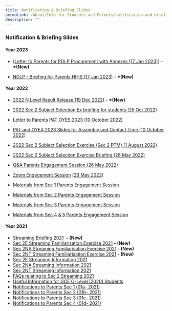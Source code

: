 ```yaml
---
title: Notification & Briefing Slides
permalink: /about/Info-for-Students-and-Parents/notification-and-briefing-slides/
description: ""
---
```

### **Notification & Briefing Slides**

#### **Year 2023**

* [[Letter to Parents for PDLP Procurement with Annexes (17 Jan 2023)](https://drive.google.com/file/d/14TlXRnBbBN41REJQK6ETAwbc7CvmBiBX/view?usp=sharing)] - **\*(New)**

* [NDLP - Briefing for Parents HIHS (17 Jan 2023)](https://drive.google.com/file/d/10q6HEpvRTubQQg1X2imYsKy31DFnGp76/view?usp=sharing) - **\*(New)**

#### **Year 2022**

* [2022 N Level Result Release (19 Dec 2022)](https://drive.google.com/file/d/1Wx-90wfdvPI8vPSCligA7jMCeynTP46A/view?usp=sharing) - **\*(New)**


* [2022 Sec 2 Subject Selection Ex briefing for students (25 Oct 2022)](https://drive.google.com/file/d/16nmV6zCaE5NAsCoZeER0QEIMly2oO_A1/view?usp=sharing) 


* [Letter to Parents PAT OYES 2023 (10 October 2022)](https://drive.google.com/file/d/1WVwBw4bqqnybhYb5oMPdRPTdkmqhDOsV/view?usp=sharing) 

* [PAT and OYEA 2023 Slides for Assembly and Contact Time (10 October 2022)](http://ile/d/f1-BF0216iyiFg21TDZapW08mzQo4Vl9lq/view?usp=sharing)

* [2022 Sec 2 Subject Selection Exercise (Sec 2 PTM) (1 August 2022)](https://drive.google.com/file/d/1B0jv4PobD2UIWtu4T0CQEdeEg3qf6AE1/view?usp=sharing) 
* [2022 Sec 2 Subject Selection Exercise Briefing (26 May 2022)](https://drive.google.com/file/d/1WKXLLDlV9l6O7hBtvICFGJ49aWqP5Sd0/view?usp=sharing)
* [Q&A Parents Engagement Session (26 May 2022)](https://drive.google.com/file/d/1rLEBdH_gECXfEL1LnAwC-hZon4TONo5Z/view?usp=sharing)  
* [Zoom Engagement Session](https://holyinnocentshigh.moe.edu.sg/about/information-for-students-and-parents/goog_1369046187) [(26 May 2022)](https://youtu.be/DZS835yw8A8)  
* [Materials from Sec 1 Parents Engagement Session](https://drive.google.com/file/d/1kHQm5bCyhh6Jn5dNOurZFZnPBtZ_LQ5I/view?usp=sharing) 
* [Materials from Sec 2 Parents Engagement Session](https://drive.google.com/file/d/1VxqYnSjlxH2m9dSIkklkQPD51t24P7Fy/view?usp=sharing) 
* [Materials from Sec 3 Parents Engagement Session](https://drive.google.com/file/d/1--gx_sDzmW0Pc5uJg-Fcp8Q8dqMlG3PS/view?usp=sharing)  
* [Materials from Sec 4 & 5 Parents Engagement Session](https://drive.google.com/file/d/1MwUWbrsBjyyKJtFBD-m5DFwBdvGOMLH5/view?usp=sharing) 

#### **Year 2021**

* [Streaming Briefing 2021](https://drive.google.com/file/d/1rsRH3LnROmlaAMyVfT96AT6PTJrwzfNl/view?usp=sharing)  **\- (New)**
* [Sec 2E Streaming Familiarisation Exercise 2021](https://drive.google.com/file/d/1q5Ts4CQfBh86RqCFceS23GUdym-kOUPS/view?usp=sharing) **\- (New)**
* [Sec 2NA Streaming Familiarisation Exercise 2021](https://drive.google.com/file/d/1G8zmTebZJKCln6jolVf7fya-Fed40GIo/view?usp=sharing) **\- (New)**
* [Sec 2NT Streaming Familiarisation Exercise 2021](https://drive.google.com/file/d/1k-82xx9EmeLInpLEj1VX81ZqFAJZkFc7/view?usp=sharing) **\- (New)**
* [Sec 2E Streaming Information 2021](https://drive.google.com/file/d/1Ru2dwBt1Q5XS96uHTpLWqoW8k67vmPAs/view?usp=sharing) 
* [Sec 2NA Streaming Information 2021](https://drive.google.com/file/d/1j3m89wZwbgTH1UjC0x5UZWhqd6_nGdlr/view?usp=sharing)   
* [Sec 2NT Streaming Information 2021](https://drive.google.com/file/d/1I7Gha9QGAtyg4n1yEzT9qIsDKjZvAYY6/view?usp=sharing)    
* [FAQs relating to Sec 2 Streaming 2021](https://drive.google.com/file/d/1pTQp691I4iH6F_B78-hLdza7gJU4LS_Q/view?usp=sharing)
* [Useful Information for GCE O-Level (2020) Students](https://drive.google.com/file/d/1_tmgBN6pGd2lMAgnjV9-duzz9D4VK7z5/view?usp=sharing)  
* [Notifications to Parents Sec 1 (01a- 2021)](https://drive.google.com/file/d/1gSY9MbawEhlBxjhz3fstuT7X4dPKbJC9/view?usp=sharing)   
* [Notifications to Parents Sec 2 (01b- 2021)](https://drive.google.com/file/d/1DanNY8vb30OOjH1ep4ImjEl2R-g_xhnt/view?usp=sharing)  
* [Notifications to Parents Sec 3 (01c- 2021)](https://drive.google.com/file/d/1inj29stCed_LhFOd5ur3DR89-SuMr4Mo/view?usp=sharing)
* [Notifications to Parents Sec 4 (01d- 2021)](https://drive.google.com/file/d/1KA6w3qAkcD0vvkmofdfCy2ZmtINg-_Lz/view?usp=sharing)
